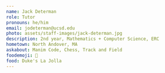 ```yaml
---
name: Jack Determan
role: Tutor
pronouns: he/him
email: jodeterman@ucsd.edu
photo: assets/staff-images/jack-determan.jpg
description: 2nd year, Mathematics + Computer Science, ERC
hometown: North Andover, MA
askabout: Manim Code, Chess, Track and Field
foodemoji: 🍲
food: Duke's La Jolla
---
```

